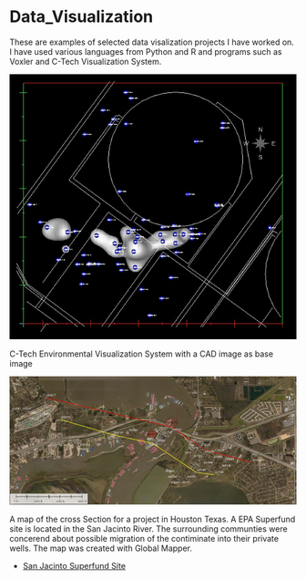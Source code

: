 # Data_Visualization
These are examples of selected data visalization projects I have worked on.  I have used various languages from Python and R and programs such as Voxler and C-Tech Visualization System. 

![LCH1.jpg](figures/LCH1.jpg)

C-Tech Environmental Visualization System with a CAD image as base image





![CrossSectionEW.png](figures/CrossSectionEW.png)

A map of the cross Section for a project in Houston Texas.  A EPA Superfund site is located in the San Jacinto River.  The surrounding communties were concerend about possible migration of the contiminate into their private wells.  The map was created with Global Mapper.

* <a href="https://www.epa.gov/tx/sjrwp">San Jacinto Superfund Site</a>


